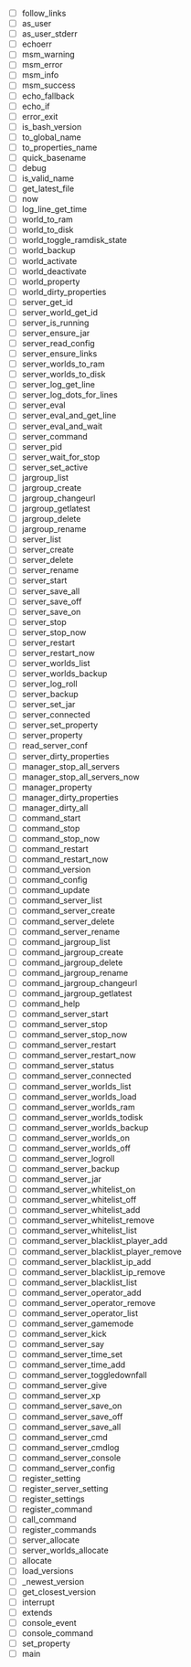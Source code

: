  - [ ] follow_links
 - [ ] as_user
 - [ ] as_user_stderr
 - [ ] echoerr
 - [ ] msm_warning
 - [ ] msm_error
 - [ ] msm_info
 - [ ] msm_success
 - [ ] echo_fallback
 - [ ] echo_if
 - [ ] error_exit
 - [ ] is_bash_version
 - [ ] to_global_name
 - [ ] to_properties_name
 - [ ] quick_basename
 - [ ] debug
 - [ ] is_valid_name
 - [ ] get_latest_file
 - [ ] now
 - [ ] log_line_get_time
 - [ ] world_to_ram
 - [ ] world_to_disk
 - [ ] world_toggle_ramdisk_state
 - [ ] world_backup
 - [ ] world_activate
 - [ ] world_deactivate
 - [ ] world_property
 - [ ] world_dirty_properties
 - [ ] server_get_id
 - [ ] server_world_get_id
 - [ ] server_is_running
 - [ ] server_ensure_jar
 - [ ] server_read_config
 - [ ] server_ensure_links
 - [ ] server_worlds_to_ram
 - [ ] server_worlds_to_disk
 - [ ] server_log_get_line
 - [ ] server_log_dots_for_lines
 - [ ] server_eval
 - [ ] server_eval_and_get_line
 - [ ] server_eval_and_wait
 - [ ] server_command
 - [ ] server_pid
 - [ ] server_wait_for_stop
 - [ ] server_set_active
 - [ ] jargroup_list
 - [ ] jargroup_create
 - [ ] jargroup_changeurl
 - [ ] jargroup_getlatest
 - [ ] jargroup_delete
 - [ ] jargroup_rename
 - [ ] server_list
 - [ ] server_create
 - [ ] server_delete
 - [ ] server_rename
 - [ ] server_start
 - [ ] server_save_all
 - [ ] server_save_off
 - [ ] server_save_on
 - [ ] server_stop
 - [ ] server_stop_now
 - [ ] server_restart
 - [ ] server_restart_now
 - [ ] server_worlds_list
 - [ ] server_worlds_backup
 - [ ] server_log_roll
 - [ ] server_backup
 - [ ] server_set_jar
 - [ ] server_connected
 - [ ] server_set_property
 - [ ] server_property
 - [ ] read_server_conf
 - [ ] server_dirty_properties
 - [ ] manager_stop_all_servers
 - [ ] manager_stop_all_servers_now
 - [ ] manager_property
 - [ ] manager_dirty_properties
 - [ ] manager_dirty_all
 - [ ] command_start
 - [ ] command_stop
 - [ ] command_stop_now
 - [ ] command_restart
 - [ ] command_restart_now
 - [ ] command_version
 - [ ] command_config
 - [ ] command_update
 - [ ] command_server_list
 - [ ] command_server_create
 - [ ] command_server_delete
 - [ ] command_server_rename
 - [ ] command_jargroup_list
 - [ ] command_jargroup_create
 - [ ] command_jargroup_delete
 - [ ] command_jargroup_rename
 - [ ] command_jargroup_changeurl
 - [ ] command_jargroup_getlatest
 - [ ] command_help
 - [ ] command_server_start
 - [ ] command_server_stop
 - [ ] command_server_stop_now
 - [ ] command_server_restart
 - [ ] command_server_restart_now
 - [ ] command_server_status
 - [ ] command_server_connected
 - [ ] command_server_worlds_list
 - [ ] command_server_worlds_load
 - [ ] command_server_worlds_ram
 - [ ] command_server_worlds_todisk
 - [ ] command_server_worlds_backup
 - [ ] command_server_worlds_on
 - [ ] command_server_worlds_off
 - [ ] command_server_logroll
 - [ ] command_server_backup
 - [ ] command_server_jar
 - [ ] command_server_whitelist_on
 - [ ] command_server_whitelist_off
 - [ ] command_server_whitelist_add
 - [ ] command_server_whitelist_remove
 - [ ] command_server_whitelist_list
 - [ ] command_server_blacklist_player_add
 - [ ] command_server_blacklist_player_remove
 - [ ] command_server_blacklist_ip_add
 - [ ] command_server_blacklist_ip_remove
 - [ ] command_server_blacklist_list
 - [ ] command_server_operator_add
 - [ ] command_server_operator_remove
 - [ ] command_server_operator_list
 - [ ] command_server_gamemode
 - [ ] command_server_kick
 - [ ] command_server_say
 - [ ] command_server_time_set
 - [ ] command_server_time_add
 - [ ] command_server_toggledownfall
 - [ ] command_server_give
 - [ ] command_server_xp
 - [ ] command_server_save_on
 - [ ] command_server_save_off
 - [ ] command_server_save_all
 - [ ] command_server_cmd
 - [ ] command_server_cmdlog
 - [ ] command_server_console
 - [ ] command_server_config
 - [ ] register_setting
 - [ ] register_server_setting
 - [ ] register_settings
 - [ ] register_command
 - [ ] call_command
 - [ ] register_commands
 - [ ] server_allocate
 - [ ] server_worlds_allocate
 - [ ] allocate
 - [ ] load_versions
 - [ ] _newest_version
 - [ ] get_closest_version
 - [ ] interrupt
 - [ ] extends
 - [ ] console_event
 - [ ] console_command
 - [ ] set_property
 - [ ] main

